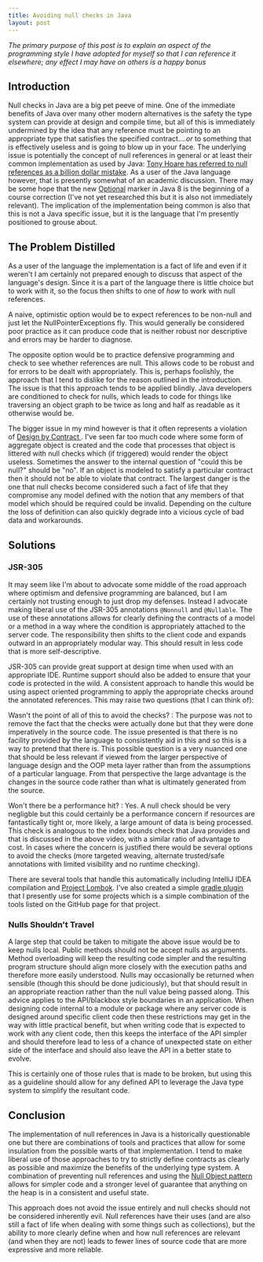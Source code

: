 ```yaml
---
title: Avoiding null checks in Java
layout: post
---
```

_The primary purpose of this post is to explain an aspect of the programming style I have adopted for myself so that I can reference it elsewhere; any effect I may have on others is a happy bonus_

Introduction
---
Null checks in Java are a big pet peeve of mine. One of the immediate benefits of Java over many other modern alternatives is the safety the type system can provide at design and compile time, but all of this is immediately undermined by the idea that any reference must be pointing to an appropriate type that satisfies the specified contract...._or_ to something that is effectively useless and is going to blow up in your face.
The underlying issue is potentially the concept of null references in general or at least their common implementation as used by Java: [Tony Hoare has referred to null references as a billion dollar mistake](http://www.infoq.com/presentations/Null-References-The-Billion-Dollar-Mistake-Tony-Hoare). As a user of the Java language however, that is presently somewhat of an academic discussion. There may be some hope that the new [Optional](https://docs.oracle.com/javase/8/docs/api/java/util/Optional.html) marker in Java 8 is the beginning of a course correction (I've not yet researched this but it is also not immediately relevant).  The implication of the implementation being common is also that this is not a Java specific issue, but it is the language that I'm presently positioned to grouse about.

The Problem Distilled
---
As a user of the language the implementation is a fact of life and even if it weren't I am certainly not prepared enough to discuss that aspect of the language's design. Since it is a part of the language there is little choice but to work with it, so the focus then shifts to one of _how_ to work with null references.

A naive, optimistic option would be to expect references to be non-null and just let the NullPointerExceptions fly. This would generally be considered poor practice as it can produce code that is neither robust nor descriptive and errors may be harder to diagnose.

The opposite option would be to practice defensive programming and check to see whether references are null. This allows code to be robust and for errors to be dealt with appropriately. This is, perhaps foolishly, the approach that I tend to dislike for the reason outlined in the introduction. The issue is that this approach tends to be applied blindly. Java developers are conditioned to check for nulls, which leads to code for things like traversing an object graph to be twice as long and half as readable as it otherwise would be.

The bigger issue in my mind however is that it often represents a violation of [Design by Contract ](http://en.wikipedia.org/wiki/Design_by_contract). I've seen far too much code where some form of aggregate object is created and the code that processes that object is littered with null checks which (if triggered) would render the object useless. Sometimes the answer to the internal question of "could this be null?" should be "no". If an object is modeled to satisfy a particular contract then it should not be able to violate that contract. The largest danger is the one that null checks become considered such a fact of life that they compromise any model defined with the notion that any members of that model which should be required could be invalid. Depending on the culture the loss of definition can also quickly degrade into a vicious cycle of bad data and workarounds.

Solutions
---

### JSR-305
It may seem like I'm about to advocate some middle of the road approach where optimism and defensive programming are balanced, but I am certainly not trusting enough to just drop my defenses.  Instead I advocate making liberal use of the JSR-305 annotations `@Nonnull` and `@Nullable`. The use of these annotations allows for clearly defining the contracts of a model or a method in a way where the condition is appropriately attached to the server code.  The responsibility then shifts to the client code and expands outward in an appropriately modular way. This should result in less code that is more self-descriptive.

JSR-305 can provide great support at design time when used with an appropriate IDE. Runtime support should also be added to ensure that your code is protected in the wild. A consistent approach to handle this would be using aspect oriented programming to apply the appropriate checks around the annotated references. This may raise two questions (that I can think of):

Wasn't the point of all of this to avoid the checks?
: The purpose was not to remove the fact that the checks were actually done but that they were done imperatively in the source code. The issue presented is that there is no facility provided by the language to consistently aid in this and so this is a way to pretend that there is. This possible question is a very nuanced one that should be less relevant if viewed from the larger perspective of language design and the OOP meta layer rather than from the assumptions of a particular language. From that perspective the large advantage is the changes in the source code rather than what is ultimately generated from the source.

Won't there be a performance hit?
:  Yes. A null check should be very negligble but this could certainly be a performance concern if resources are fantastically tight or, more likely, a large amount of data is being processed. This check is analogous to the index bounds check that Java provides and that is discussed in the above video, with a similar ratio of advantage to cost. In cases where the concern is justified there would be several options to avoid the checks (more targeted weaving, alternate trusted/safe annotations with limited visibility and no runtime checking).

There are several tools that handle this automatically including IntelliJ IDEA compilation and [Project Lombok](http://projectlombok.org/). I've also created a simple [gradle plugin](https://github.com/mwhipple/gradle-nonnull-runtime) that I presently use for some projects which is a simple combination of the tools listed on the GitHub page for that project.

### Nulls Shouldn't Travel
A large step that could be taken to mitigate the above issue would be to keep nulls local. Public methods should not be accept nulls as arguments. Method overloading will keep the resulting code simpler and the resulting program structure should align more closely with the execution paths and therefore more easily understood. Nulls may occasionally be returned when sensible (though this should be done judiciously), but that should result in an appropriate reaction rather than the null value being passed along. This advice applies to the API/blackbox style boundaries in an application. When designing code internal to a module or package where any server code is designed around specific client code then these restrictions may get in the way with little practical benefit, but when writing code that is expected to work with any client code, then this keeps the interface of the API simpler and should therefore lead to less of a chance of unexpected state on either side of the interface and should also leave the API in a better state to evolve.

This is certainly one of those rules that is made to be broken, but using this as a guideline should allow for any defined API to leverage the Java type system to simplify the resultant code.

Conclusion
---
The implementation of null references in Java is a historically questionable one but there are combinations of tools and practices that allow for some insulation from the possible warts of that implementation. I tend to make liberal use of those approaches to try to strictly define contracts as clearly as possible and maximize the benefits of the underlying type system. A combination of preventing null references and using the [Null Object pattern](http://en.wikipedia.org/wiki/Null_Object_pattern) allows for simpler code and a stronger level of guarantee that anything on the heap is in a consistent and useful state.

This approach does not avoid the issue entirely and null checks should not be considered inherently evil. Null references have their uses (and are also still a fact of life when dealing with some things such as collections), but the ability to more clearly define when and how null references are relevant (and when they are not) leads to fewer lines of source code that are more expressive and more reliable.
 
